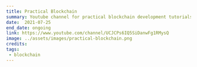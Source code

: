 ```yaml
---
title: Practical Blockchain
summary: Youtube channel for practical blockchain development tutorials
date:  2021-07-25
end_date: ongoing
link: https://www.youtube.com/channel/UCJCPs6IQ5SiDanwFg1RMysQ
image: ../assets/images/practical-blockchain.png
credits:
tags:
 - blockchain
---
```

